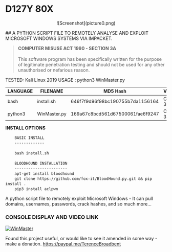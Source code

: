 # D127Y 80X
<p align="center">
  ![Screenshot](picture0.png)
</p>
## A PYTHON SCRIPT FILE TO REMOTELY ANALYSE AND EXPLOIT MICROSOFT WINDOWS SYSTEMS VIA IMPACKET.

>   **COMPUTER MISUSE ACT 1990 - SECTION 3A** <br><br>
>   This software program has been specifically written for the purpose of legitimate penetration testing and should not be used for any other unauthorised or nefarious reason.

TESTED: Kali Linux 2019
USAGE : python3 WinMaster.py

| LANGUAGE  | FILENAME         | MD5 Hash                         | Version |
|------     |------            | -------                          | ----    |
| bash      | install.sh       | 646f7f9d96f98bc190755b7da1156164 | Covid-3 |
| python3   | WinMaster.py     | 169a67c8bcd561d67500061fae6f9247 | Covid-3 |

**INSTALL OPTIONS**

        BASIC INSTALL
        -------------

        bash install.sh

        BLOODHOUND INSTALLATION
        -----------------------
        apt-get install bloodhound
        git clone https://github.com/fox-it/BloodHound.py.git && pip install .
        pip3 install aclpwn
     	              
A python script file to remotely exploit Microsoft Windows - It can pull domains, usernames, passwords, crack hashes, and so much more...

### CONSOLE DISPLAY AND VIDEO LINK
[![WinMaster](https://github.com/BroadbentT/WIN-MASTER/blob/master/picture1.png)](https://youtu.be/6kbGW_IIq2A "WinMaster")

Found this project useful, or would like to see it amended in some way - make a donation.
https://paypal.me/TerenceBroadbent
